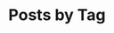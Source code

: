 ---
title: "Posts by Tag"
permalink: /tags/
layout: tags
header:
  overlay_image: /assets/images/banner/tags.jpg
  overlay_filter: 0.6
---